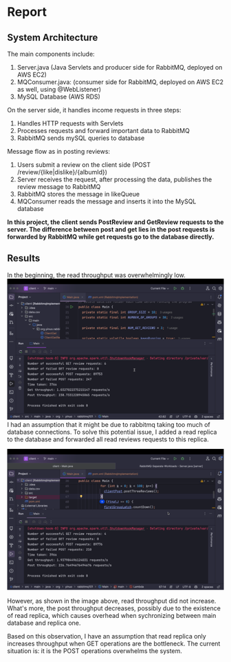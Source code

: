 # Report

## System Architecture

The main components include:

1. Server.java (Java Servlets and producer side for RabbitMQ, deployed on AWS EC2)
2. MQConsumer.java: (consumer side for RabbitMQ, deployed on AWS EC2 as well, using @WebListener)
3. MySQL Database (AWS RDS)

On the server side, it handles income requests in three steps:

1. Handles HTTP requests with Servlets
2. Processes requests and forward important data to RabbitMQ
3. RabbitMQ sends mySQL queries to database

Message flow as in posting reviews:
1. Users submit a review on the client side (POST /review/{like|dislike}/{albumId})
2. Server receives the request, after processing the data, publishes the review message to RabbitMQ
3. RabbitMQ stores the message in likeQueue
4. MQConsumer reads the message and inserts it into the MySQL database

**In this project, the client sends PostReview and GetReview requests to the server. The difference between post and get lies in the post requests is forwarded by RabbitMQ while get requests go to the database directly.**

## Results

In the beginning, the read throughput was overwhelmingly low.
![image](1.png)
I had an assumption that it might be due to rabbitmq taking too much of database connections. To solve this potential issue, I added a read replica to the database and forwarded all read reviews requests to this replica.

![image](2.png)

However, as shown in the image above, read throughput did not increase. What's more, the post throughput decreases, possibly due to the existence of read replica, which causes overhead when sychronizing between main database and replica one.

Based on this observation, I have an assumption that read replica only increases throughput when GET operations are the bottleneck. The current situation is: it is the POST operations overwhelms the system.


